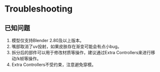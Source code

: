# Troubleshooting

## 已知问题

1. 模型仅支持Blender 2.80及以上版本。  
2. 嘴部取消了uv投射，如果皮肤存在渐变可能会有点小bug。  
3. 拆分后的部件可以用于修改材质等操作，建议通过Extra Controllers来进行移动/k帧等操作。  
4. Extra Controllers不受约束，注意避免穿模。
